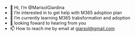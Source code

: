 - 👋 Hi, I’m @MarisolGiardina
- 👀 I’m interested in to get help with M365 adoption plan 
- 🌱 I’m currently learning M365 trabsformation and adoption 
- 💞️ looking foward to hearing from you
- 📫 How to reach me by email at giarsol@gmail.com 

<!---
MarisolGiardina/MarisolGiardina is a ✨ special ✨ repository because its `README.md` (this file) appears on your GitHub profile.
You can click the Preview link to take a look at your changes.
